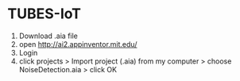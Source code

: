 # TUBES-IoT
1. Download .aia file
2. open http://ai2.appinventor.mit.edu/
3. Login
4. click projects > Import project (.aia) from my computer > choose NoiseDetection.aia > click OK
